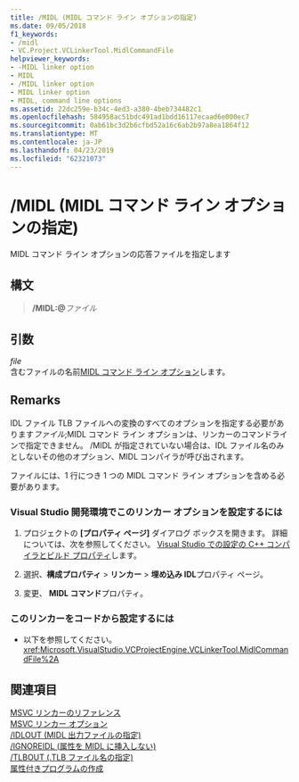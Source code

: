 ```yaml
---
title: /MIDL (MIDL コマンド ライン オプションの指定)
ms.date: 09/05/2018
f1_keywords:
- /midl
- VC.Project.VCLinkerTool.MidlCommandFile
helpviewer_keywords:
- -MIDL linker option
- MIDL
- /MIDL linker option
- MIDL linker option
- MIDL, command line options
ms.assetid: 22dc259e-b34c-4ed3-a380-4beb734482c1
ms.openlocfilehash: 584958ac51bdc491ad1bdd16117ecaad6e000ec7
ms.sourcegitcommit: 0ab61bc3d2b6cfbd52a16c6ab2b97a8ea1864f12
ms.translationtype: MT
ms.contentlocale: ja-JP
ms.lasthandoff: 04/23/2019
ms.locfileid: "62321073"
---
```

# <a name="midl-specify-midl-command-line-options"></a>/MIDL (MIDL コマンド ライン オプションの指定)

MIDL コマンド ライン オプションの応答ファイルを指定します

## <a name="syntax"></a>構文

> **/MIDL:\@**<em>ファイル</em>

## <a name="arguments"></a>引数

*file*<br/>
含むファイルの名前[MIDL コマンド ライン オプション](/windows/desktop/Midl/general-midl-command-line-syntax)します。

## <a name="remarks"></a>Remarks

IDL ファイル TLB ファイルへの変換のすべてのオプションを指定する必要があります*ファイル*;MIDL コマンド ライン オプションは、リンカーのコマンドラインで指定できません。 /MIDL が指定されていない場合は、IDL ファイル名のみとしないその他のオプション、MIDL コンパイラが呼び出されます。

ファイルには、1 行につき 1 つの MIDL コマンド ライン オプションを含める必要があります。

### <a name="to-set-this-linker-option-in-the-visual-studio-development-environment"></a>Visual Studio 開発環境でこのリンカー オプションを設定するには

1. プロジェクトの **[プロパティ ページ]** ダイアログ ボックスを開きます。 詳細については、次を参照してください。 [Visual Studio での設定の C++ コンパイラとビルド プロパティ](../working-with-project-properties.md)します。

1. 選択、**構成プロパティ** > **リンカー** > **埋め込み IDL**プロパティ ページ。

1. 変更、 **MIDL コマンド**プロパティ。

### <a name="to-set-this-linker-option-programmatically"></a>このリンカーをコードから設定するには

- 以下を参照してください。<xref:Microsoft.VisualStudio.VCProjectEngine.VCLinkerTool.MidlCommandFile%2A>

## <a name="see-also"></a>関連項目

[MSVC リンカーのリファレンス](linking.md)<br/>
[MSVC リンカー オプション](linker-options.md)<br/>
[/IDLOUT (MIDL 出力ファイルの指定)](idlout-name-midl-output-files.md)<br/>
[/IGNOREIDL (属性を MIDL に挿入しない)](ignoreidl-don-t-process-attributes-into-midl.md)<br/>
[/TLBOUT (.TLB ファイル名の指定)](tlbout-name-dot-tlb-file.md)<br/>
[属性付きプログラムの作成](../../windows/building-an-attributed-program.md)
